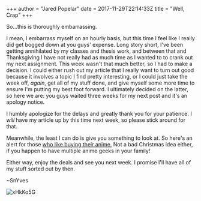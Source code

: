 +++
author = "Jared Popelar"
date = 2017-11-29T22:14:33Z
title = "Well, Crap"
+++


So...this is thoroughly embarrassing. 

I mean, I embarrass myself on an hourly basis, but this time I feel like I really did get bogged down at you guys' expense. Long story short, I've been getting annihilated by my classes and thesis work, and between that and Thanksgiving I have not really had as much time as I wanted to to crank out my next assignment. This week wasn't that much better, so I had to make a decision. I could either rush out my article that I really want to turn out good because it involves a topic I find pretty interesting, or I could just take the week off, *again*, get all of my stuff done, and give myself some more time to ensure I'm putting my best foot forward. I ultimately decided on the latter, so here we are: you guys waited three weeks for my next post and it's an apology notice.

I humbly apologize for the delays and greatly thank you for your patience. I *will* have my article up by this time next week, so please stick around for that. 

Meanwhile, the least I can do is give you something to look at. So here's an alert for those [who like buying their anime.](http://deals.kinja.com/fill-out-your-anime-library-with-this-one-day-amazon-sa-1820830823/amp) Not a bad Christmas idea either, if you happen to have multiple anime geeks in your family!

Either way, enjoy the deals and see you next week. I promise I'll have all of my stuff sorted out by then. 

~SnYves

![xHkKo5G](https://i.imgur.com/xHkKo5G.gif)

